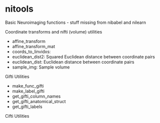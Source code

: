 # nitools
 Basic Neuroimaging functions - stuff missing from nibabel and nilearn

Coordinate transforms and nifti (volume) utilities
* affine_transform
* affine_transform_mat
* coords_to_linvidxs:
* euclidean_dist2: Squared Euclidean distance between coordinate pairs
* euclidean_dist: Euclidean distance between coordinate pairs
* sample_img: Sample volume

Gifti Utilities
* make_func_gifti
* make_label_gifti
* get_gifti_column_names
* get_gifti_anatomical_struct
* get_gifti_labels

Cifti Utilities

